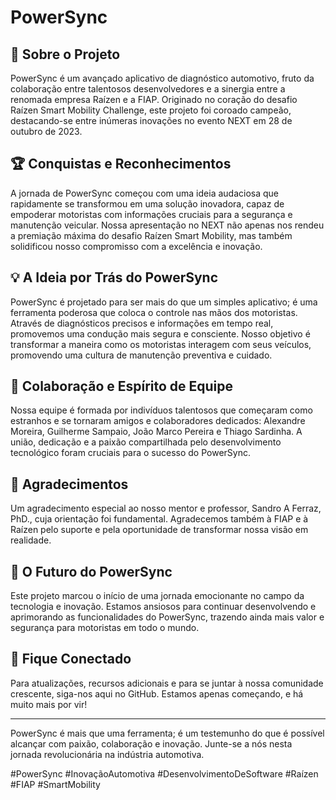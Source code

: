 
# PowerSync

## 🌟 Sobre o Projeto
PowerSync é um avançado aplicativo de diagnóstico automotivo, fruto da colaboração entre talentosos desenvolvedores e a sinergia entre a renomada empresa Raízen e a FIAP. Originado no coração do desafio Raízen Smart Mobility Challenge, este projeto foi coroado campeão, destacando-se entre inúmeras inovações no evento NEXT em 28 de outubro de 2023.

## 🏆 Conquistas e Reconhecimentos
A jornada de PowerSync começou com uma ideia audaciosa que rapidamente se transformou em uma solução inovadora, capaz de empoderar motoristas com informações cruciais para a segurança e manutenção veicular. Nossa apresentação no NEXT não apenas nos rendeu a premiação máxima do desafio Raízen Smart Mobility, mas também solidificou nosso compromisso com a excelência e inovação.

## 💡 A Ideia por Trás do PowerSync
PowerSync é projetado para ser mais do que um simples aplicativo; é uma ferramenta poderosa que coloca o controle nas mãos dos motoristas. Através de diagnósticos precisos e informações em tempo real, promovemos uma condução mais segura e consciente. Nosso objetivo é transformar a maneira como os motoristas interagem com seus veículos, promovendo uma cultura de manutenção preventiva e cuidado.

## 🤝 Colaboração e Espírito de Equipe
Nossa equipe é formada por indivíduos talentosos que começaram como estranhos e se tornaram amigos e colaboradores dedicados: Alexandre Moreira, Guilherme Sampaio, João Marco Pereira e Thiago Sardinha. A união, dedicação e a paixão compartilhada pelo desenvolvimento tecnológico foram cruciais para o sucesso do PowerSync.

## 🙏 Agradecimentos
Um agradecimento especial ao nosso mentor e professor, Sandro A Ferraz, PhD., cuja orientação foi fundamental. Agradecemos também à FIAP e à Raízen pelo suporte e pela oportunidade de transformar nossa visão em realidade.

## 🚀 O Futuro do PowerSync
Este projeto marcou o início de uma jornada emocionante no campo da tecnologia e inovação. Estamos ansiosos para continuar desenvolvendo e aprimorando as funcionalidades do PowerSync, trazendo ainda mais valor e segurança para motoristas em todo o mundo.

## 📢 Fique Conectado
Para atualizações, recursos adicionais e para se juntar à nossa comunidade crescente, siga-nos aqui no GitHub. Estamos apenas começando, e há muito mais por vir!

---

PowerSync é mais que uma ferramenta; é um testemunho do que é possível alcançar com paixão, colaboração e inovação. Junte-se a nós nesta jornada revolucionária na indústria automotiva.

#PowerSync #InovaçãoAutomotiva #DesenvolvimentoDeSoftware #Raízen #FIAP #SmartMobility
